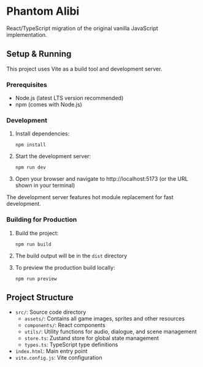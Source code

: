 # Phantom Alibi

React/TypeScript migration of the original vanilla JavaScript implementation.

## Setup & Running

This project uses Vite as a build tool and development server.

### Prerequisites

- Node.js (latest LTS version recommended)
- npm (comes with Node.js)

### Development

1. Install dependencies:
   ```
   npm install
   ```

2. Start the development server:
   ```
   npm run dev
   ```

3. Open your browser and navigate to http://localhost:5173 (or the URL shown in your terminal)

The development server features hot module replacement for fast development.

### Building for Production

1. Build the project:
   ```
   npm run build
   ```

2. The build output will be in the `dist` directory

3. To preview the production build locally:
   ```
   npm run preview
   ```

## Project Structure

- `src/`: Source code directory
  - `assets/`: Contains all game images, sprites and other resources
  - `components/`: React components
  - `utils/`: Utility functions for audio, dialogue, and scene management
  - `store.ts`: Zustand store for global state management
  - `types.ts`: TypeScript type definitions
- `index.html`: Main entry point
- `vite.config.js`: Vite configuration
